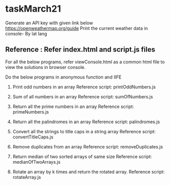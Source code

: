 # taskMarch21

Generate an API key with given link below https://openweathermap.org/guide Print the current weather data in console- By lat lang 

Reference : Refer index.html and script.js files
----------------------------------------------------------------------

For all the below programs, refer viewConsole.html as a common html file to view the solutions in browser console.

Do the below programs in anonymous function and IIFE

1. Print odd numbers in an array 
Reference script: printOddNumbers.js

2. Sum of all numbers in an array 
Reference script: sumOfNumbers.js

3. Return all the prime numbers in an array 
Reference script: primeNumbers.js

4. Return all the palindromes in an array 
Reference script: palindromes.js

5. Convert all the strings to title caps in a string array 
Reference script: convertTitleCaps.js

6. Remove duplicates from an array 
Reference script: removeDuplicates.js

7. Return median of two sorted arrays of same size 
Reference script: medianOfTwoArrays.js

8. Rotate an array by k times and return the rotated array.
Reference script: rotateArray.js
